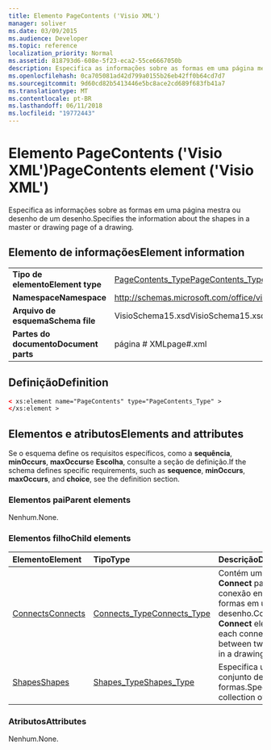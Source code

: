 ```yaml
---
title: Elemento PageContents ('Visio XML')
manager: soliver
ms.date: 03/09/2015
ms.audience: Developer
ms.topic: reference
localization_priority: Normal
ms.assetid: 818793d6-608e-5f23-eca2-55ce6667050b
description: Especifica as informações sobre as formas em uma página mestra ou desenho de um desenho.
ms.openlocfilehash: 0ca705081ad42d799a0155b26eb42ff0b64cd7d7
ms.sourcegitcommit: 9d60cd82b5413446e5bc8ace2cd689f683fb41a7
ms.translationtype: MT
ms.contentlocale: pt-BR
ms.lasthandoff: 06/11/2018
ms.locfileid: "19772443"
---
```

# <a name="pagecontents-element-visio-xml"></a><span data-ttu-id="faf02-103">Elemento PageContents ('Visio XML')</span><span class="sxs-lookup"><span data-stu-id="faf02-103">PageContents element ('Visio XML')</span></span>

<span data-ttu-id="faf02-104">Especifica as informações sobre as formas em uma página mestra ou desenho de um desenho.</span><span class="sxs-lookup"><span data-stu-id="faf02-104">Specifies the information about the shapes in a master or drawing page of a drawing.</span></span>
  
## <a name="element-information"></a><span data-ttu-id="faf02-105">Elemento de informações</span><span class="sxs-lookup"><span data-stu-id="faf02-105">Element information</span></span>

|||
|:-----|:-----|
|<span data-ttu-id="faf02-106">**Tipo de elemento**</span><span class="sxs-lookup"><span data-stu-id="faf02-106">**Element type**</span></span> <br/> |[<span data-ttu-id="faf02-107">PageContents_Type</span><span class="sxs-lookup"><span data-stu-id="faf02-107">PageContents_Type</span></span>](pagecontents_type-complextypevisio-xml.md) <br/> |
|<span data-ttu-id="faf02-108">**Namespace**</span><span class="sxs-lookup"><span data-stu-id="faf02-108">**Namespace**</span></span> <br/> |http://schemas.microsoft.com/office/visio/2012/main  <br/> |
|<span data-ttu-id="faf02-109">**Arquivo de esquema**</span><span class="sxs-lookup"><span data-stu-id="faf02-109">**Schema file**</span></span> <br/> |<span data-ttu-id="faf02-110">VisioSchema15.xsd</span><span class="sxs-lookup"><span data-stu-id="faf02-110">VisioSchema15.xsd</span></span>  <br/> |
|<span data-ttu-id="faf02-111">**Partes do documento**</span><span class="sxs-lookup"><span data-stu-id="faf02-111">**Document parts**</span></span> <br/> |<span data-ttu-id="faf02-112">página # XML</span><span class="sxs-lookup"><span data-stu-id="faf02-112">page#.xml</span></span>  <br/> |
   
## <a name="definition"></a><span data-ttu-id="faf02-113">Definição</span><span class="sxs-lookup"><span data-stu-id="faf02-113">Definition</span></span>

```XML
< xs:element name="PageContents" type="PageContents_Type" >
</xs:element >
```

## <a name="elements-and-attributes"></a><span data-ttu-id="faf02-114">Elementos e atributos</span><span class="sxs-lookup"><span data-stu-id="faf02-114">Elements and attributes</span></span>

<span data-ttu-id="faf02-115">Se o esquema define os requisitos específicos, como a **sequência**, **minOccurs**, **maxOccurs**e **Escolha**, consulte a seção de definição.</span><span class="sxs-lookup"><span data-stu-id="faf02-115">If the schema defines specific requirements, such as **sequence**, **minOccurs**, **maxOccurs**, and **choice**, see the definition section.</span></span> 
  
### <a name="parent-elements"></a><span data-ttu-id="faf02-116">Elementos pai</span><span class="sxs-lookup"><span data-stu-id="faf02-116">Parent elements</span></span>

<span data-ttu-id="faf02-117">Nenhum.</span><span class="sxs-lookup"><span data-stu-id="faf02-117">None.</span></span>
  
### <a name="child-elements"></a><span data-ttu-id="faf02-118">Elementos filho</span><span class="sxs-lookup"><span data-stu-id="faf02-118">Child elements</span></span>

|<span data-ttu-id="faf02-119">**Elemento**</span><span class="sxs-lookup"><span data-stu-id="faf02-119">**Element**</span></span>|<span data-ttu-id="faf02-120">**Tipo**</span><span class="sxs-lookup"><span data-stu-id="faf02-120">**Type**</span></span>|<span data-ttu-id="faf02-121">**Descrição**</span><span class="sxs-lookup"><span data-stu-id="faf02-121">**Description**</span></span>|
|:-----|:-----|:-----|
|[<span data-ttu-id="faf02-122">Connects</span><span class="sxs-lookup"><span data-stu-id="faf02-122">Connects</span></span>](connects-element-pagecontents_type-complextypevisio-xml.md) <br/> |[<span data-ttu-id="faf02-123">Connects_Type</span><span class="sxs-lookup"><span data-stu-id="faf02-123">Connects_Type</span></span>](connects_type-complextypevisio-xml.md) <br/> |<span data-ttu-id="faf02-124">Contém um elemento **Connect** para cada conexão entre duas formas em um desenho.</span><span class="sxs-lookup"><span data-stu-id="faf02-124">Contains a **Connect** element for each connection between two shapes in a drawing.</span></span>  <br/> |
|[<span data-ttu-id="faf02-125">Shapes</span><span class="sxs-lookup"><span data-stu-id="faf02-125">Shapes</span></span>](shapes-element-pagecontents_type-complextypevisio-xml.md) <br/> |[<span data-ttu-id="faf02-126">Shapes_Type</span><span class="sxs-lookup"><span data-stu-id="faf02-126">Shapes_Type</span></span>](shapes_type-complextypevisio-xml.md) <br/> |<span data-ttu-id="faf02-127">Especifica um conjunto de formas.</span><span class="sxs-lookup"><span data-stu-id="faf02-127">Specifies a collection of shapes.</span></span>  <br/> |
   
### <a name="attributes"></a><span data-ttu-id="faf02-128">Atributos</span><span class="sxs-lookup"><span data-stu-id="faf02-128">Attributes</span></span>

<span data-ttu-id="faf02-129">Nenhum.</span><span class="sxs-lookup"><span data-stu-id="faf02-129">None.</span></span>
  

